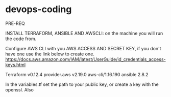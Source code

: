 # devops-coding

PRE-REQ

INSTALL TERRAFORM, ANSIBLE AND AWSCLI: on the machine you will run the code from.

Configure AWS CLI with you AWS ACCESS AND SECRET KEY, if you don't have one use the link below to create one.
https://docs.aws.amazon.com/IAM/latest/UserGuide/id_credentials_access-keys.html

Terraform v0.12.4
provider.aws v2.19.0
aws-cli/1.16.190
ansible 2.8.2

In the variables.tf set the path to your public key, or create a key with the openssl. Also 
